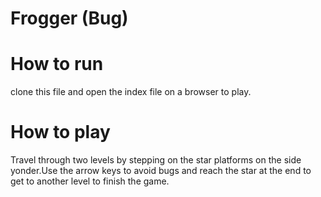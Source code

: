 Frogger (Bug)
================

How to run
================
clone this file and open the index file on a browser to play.

How to play
================
Travel through two levels by stepping on the star platforms on the side yonder.Use the arrow keys to avoid bugs and reach the star at the end to get to another level to finish the game.
